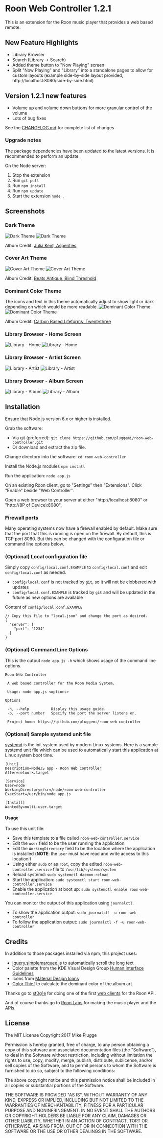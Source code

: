 # Roon Web Controller 1.2.1
This is an extension for the Roon music player that provides a web based remote.

## New Feature Highlights
- Library Browser
- Search (Library -> Search)
- Added theme button to "Now Playing" screen
- Split "Now Playing" and "Library" into a standalone pages to allow for custom layouts (example side-by-side layout provided, http://localhost:8080/side-by-side.html)

## Version 1.2.1 new features
- Volume up and volume down buttons for more granular control of the volume
- Lots of bug fixes

See the [CHANGELOG.md](CHANGELOG.md) for complete list of changes

### Upgrade notes
The package dependencies have been updated to the latest versions.  It is recommended to perform an update.

On the Node server:
1. Stop the extension
1. Run `git pull`
1. Run `npm install`
1. Run `npm update`
1. Start the extension `node .`

## Screenshots

### Dark Theme
![Dark Theme](https://raw.githubusercontent.com/pluggemi/project-screenshots/master/roon-web-controller/dark-Portrait.png)
![Dark Theme](https://raw.githubusercontent.com/pluggemi/project-screenshots/master/roon-web-controller/dark-Landscape.png)

Album Credit: [Julia Kent, Asperities](http://music.juliakent.com/album/asperities)

### Cover Art Theme
![Cover Art Theme](https://raw.githubusercontent.com/pluggemi/project-screenshots/master/roon-web-controller/cover-Portrait.png)
![Cover Art Theme](https://raw.githubusercontent.com/pluggemi/project-screenshots/master/roon-web-controller/cover-Landscape.png)

Album Credit: [Beats Antique, Blind Threshold](https://beatsantique.bandcamp.com/album/blind-threshold)

### Dominant Color Theme
The icons and text in this theme automatically adjust to show light or dark depending on which would be more readable.
![Dominant Color Theme](https://raw.githubusercontent.com/pluggemi/project-screenshots/master/roon-web-controller/color-Portrait.png)
![Dominant Color Theme](https://raw.githubusercontent.com/pluggemi/project-screenshots/master/roon-web-controller/color-Landscape.png)

Album Credit: [Carbon Based Lifeforms, Twentythree](https://carbonbasedlifeforms.bandcamp.com/album/twentythree)

### Library Browser - Home Screen
![Library - Home](https://raw.githubusercontent.com/pluggemi/project-screenshots/master/roon-web-controller/library-Portrait-home.png)
![Library - Home](https://raw.githubusercontent.com/pluggemi/project-screenshots/master/roon-web-controller/library-Landscape-home.png)

### Library Browser - Artist Screen
![Library - Artist](https://raw.githubusercontent.com/pluggemi/project-screenshots/master/roon-web-controller/library-Portrait-artist.png)
![Library - Artist](https://raw.githubusercontent.com/pluggemi/project-screenshots/master/roon-web-controller/library-Landscape-artist.png)

### Library Browser - Album Screen
![Library - Album](https://raw.githubusercontent.com/pluggemi/project-screenshots/master/roon-web-controller/library-Portrait-album.png)
![Library - Album](https://raw.githubusercontent.com/pluggemi/project-screenshots/master/roon-web-controller/library-Landscape-album.png)

## Installation
Ensure that Node.js version 6.x or higher is installed.

Grab the software:
* Via git (preferred): ```git clone https://github.com/pluggemi/roon-web-controller.git```
* Or download and extract the zip file.

Change directory into the software:
```cd roon-web-controller```

Install the Node.js modules
```npm install```

Run the application:
```node app.js```

On an existing Roon client, go to "Settings" then "Extensions". Click "Enable" beside "Web Controller".

Open a web browser to your server at either "http://localhost:8080" or "http://(IP of Device):8080".

### Firewall ports
Many operating systems now have a firewall enabled by default. Make sure that the port that this is running is open on the firewall.  By default, this is TCP port 8080.  But this can be changed with the configuration file or command line options below.

### (Optional) Local configuration file
Simply copy `config/local.conf.EXAMPLE` to `config/local.conf` and edit `config/local.conf` as needed.
* `config/local.conf` is not tracked by `git`, so it will not be clobbered with updates
* `config/local.conf.EXAMPLE` is tracked by `git` and will be updated in the future as new options are available

Content of `config/local.conf.EXAMPLE`

```
// Copy this file to "local.json" and change the port as desired.
{
  "server": {
    "port": "1234"
  }
}
```

### (Optional) Command Line Options
This is the output `node app.js -h` which shows usage of the command line options.
```
Roon Web Controller

 A web based controller for the Roon Media System.

 Usage: node app.js <options>

Options

 -h, --help          Display this usage guide.
 -p, --port number   Specify the port the server listens on.

 Project home: https://github.com/pluggemi/roon-web-controller
```
### (Optional) Sample systemd unit file
[systemd](https://www.freedesktop.org/wiki/Software/systemd/) is the init system used by modern Linux systems.  Here is a sample systemd unit file which can be used to automatically start this application at Linux system boot time.
```
[Unit]
Description=NodeJS app - Roon Web Controller
After=network.target

[Service]
User=node
WorkingDirectory=/srv/node/roon-web-controller
ExecStart=/usr/bin/node app.js

[Install]
WantedBy=multi-user.target
```
#### Usage
To use this unit file:
* Save this template to a file called ```roon-web-controller.service```
* Edit the ```user``` field to be the user running the application
* Edit the ```WorkingDirectory``` field to be the location where the application is installed (**NOTE**: the ```user``` must have read and write access to this location!)
* Using either ```sudo``` or as ```root```, copy the edited ```roon-web-controller.service``` file to ```/usr/lib/systemd/system```
* Reload systemd: ```sudo systemctl daemon-reload```
* Start the application: ```sudo systemctl start roon-web-controller.service```
* Enable the application at boot up: ```sudo systemctl enable roon-web-controller.service```

You can monitor the output of this application using ```journalctl```.
* To show the application output: ```sudo journalctl -u roon-web-controller```
* To follow the application output: ```sudo journalctl -f -u roon-web-controller```

## Credits
In addition to those packages installed via npm, this project uses:
* [jquery.simplemarquee.js](https://github.com/IndigoUnited/jquery.simplemarquee) to automatically scroll the long text
* Color palette from the KDE Visual Design Group [Human Interface Guidelines](https://community.kde.org/KDE_Visual_Design_Group/HIG/Color)
* Icons from [Material Design Icons](https://materialdesignicons.com/)
* [Color Thief](https://github.com/lokesh/color-thief) to calculate the dominant color of the album art

Thanks go to [st0g1e](https://github.com/st0g1e) for doing one of the first [web clients](https://github.com/st0g1e/roon-extension-ws-player) for the Roon API.

And of course thanks go to [Roon Labs](https://roonlabs.com/) for making the music player and the [APIs](https://github.com/RoonLabs).

## License
The MIT License
Copyright 2017 Mike Plugge

Permission is hereby granted, free of charge, to any person obtaining a copy of this software and associated documentation files (the "Software"), to deal in the Software without restriction, including without limitation the rights to use, copy, modify, merge, publish, distribute, sublicense, and/or sell copies of the Software, and to permit persons to whom the Software is furnished to do so, subject to the following conditions:

The above copyright notice and this permission notice shall be included in all copies or substantial portions of the Software.

THE SOFTWARE IS PROVIDED "AS IS", WITHOUT WARRANTY OF ANY KIND, EXPRESS OR IMPLIED, INCLUDING BUT NOT LIMITED TO THE WARRANTIES OF MERCHANTABILITY, FITNESS FOR A PARTICULAR PURPOSE AND NONINFRINGEMENT. IN NO EVENT SHALL THE AUTHORS OR COPYRIGHT HOLDERS BE LIABLE FOR ANY CLAIM, DAMAGES OR OTHER LIABILITY, WHETHER IN AN ACTION OF CONTRACT, TORT OR OTHERWISE, ARISING FROM, OUT OF OR IN CONNECTION WITH THE SOFTWARE OR THE USE OR OTHER DEALINGS IN THE SOFTWARE.
